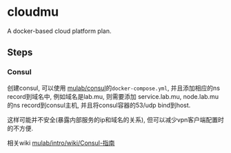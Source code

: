 # cloudmu
A docker-based cloud platform plan.


## Steps

### Consul

创建consul, 可以使用 [mulab/consul](https://github.com/mulab/consul)的`docker-compose.yml`, 并且添加相应的ns record到域名中, 例如域名是lab.mu, 则需要添加 service.lab.mu, node.lab.mu的ns record到consul主机, 并且将consul容器的53/udp bind到host.

这样可能并不安全(暴露内部服务的ip和域名的关系), 但可以减少vpn客户端配置时的不方便.

相关wiki [mulab/intro/wiki/Consul-指南](https://github.com/mulab/intro/wiki/Consul-%E6%8C%87%E5%8D%97)